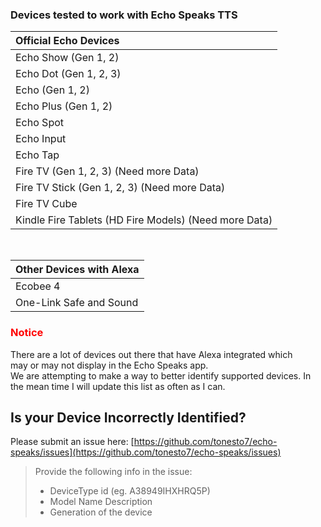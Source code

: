 ### Devices tested to work with Echo Speaks TTS

| **Official Echo Devices** |
|:-------------------------------------|
| Echo Show (Gen 1, 2)                 |
| Echo Dot (Gen 1, 2, 3)               |
| Echo (Gen 1, 2)                      |
| Echo Plus (Gen 1, 2)                 |
| Echo Spot                            |
| Echo Input                            |
| Echo Tap                             |
| Fire TV (Gen 1, 2, 3) (Need more Data)                |
| Fire TV Stick (Gen 1, 2, 3) (Need more Data)          |
| Fire TV Cube                         |
| Kindle Fire Tablets (HD Fire Models) (Need more Data)  |

<br>

| **Other Devices with Alexa** |
|:------------------------------|
| Ecobee 4                      |
| One-Link Safe and Sound       |

### <p style="color: red;">Notice</p>
  There are a lot of devices out there that have Alexa integrated which may or may not display in the Echo Speaks app.  
  We are attempting to make a way to better identify supported devices.
  In the mean time I will update this list as often as I can.

## Is your Device Incorrectly Identified?

 Please submit an issue here: [https://github.com/tonesto7/echo-speaks/issues](https://github.com/tonesto7/echo-speaks/issues)
   > Provide the following info in the issue:
   >* DeviceType id (eg. A38949IHXHRQ5P)
   >* Model Name Description
   >* Generation of the device
